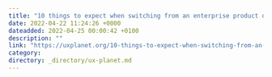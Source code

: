 ```yaml
---
title: "10 things to expect when switching from an enterprise product design to a consumer product design."
date: 2022-04-22 11:24:26 +0000
dateadded: 2022-04-25 00:00:42 +0100
description: ""
link: "https://uxplanet.org/10-things-to-expect-when-switching-from-an-enterprise-product-design-to-a-consumer-product-design-bdebdd364af7?source=rss----819cc2aaeee0---4"
category:
directory: _directory/ux-planet.md
---
```

